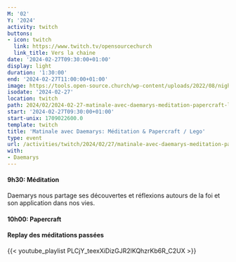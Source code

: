 ```yaml
---
M: '02'
Y: '2024'
activity: twitch
buttons:
- icon: twitch
  link: https://www.twitch.tv/opensourcechurch
  link_title: Vers la chaine
date: '2024-02-27T09:30:00+01:00'
display: light
duration: '1:30:00'
end: '2024-02-27T11:00:00+01:00'
image: https://tools.open-source.church/wp-content/uploads/2022/08/night-sky-osc-noms-de-dieu.jpg
isodate: '2024-02-27'
location: twitch
path: 2024/02/2024-02-27-matinale-avec-daemarys-meditation-papercraft-lego.md
start: '2024-02-27T09:30:00+01:00'
start-unix: 1709022600.0
template: twitch
title: 'Matinale avec Daemarys: Méditation & Papercraft / Lego'
type: event
url: /activities/twitch/2024/02/27/matinale-avec-daemarys-meditation-papercraft-lego
with:
- Daemarys
---
```

#### 9h30: Méditation



Daemarys nous partage ses découvertes et réflexions autours de la foi et son application dans nos vies.

#### 10h00: Papercraft


#### Replay des méditations passées

{{< youtube_playlist PLCjY_teexXiDizGJR2lKQhzrKb6R_C2UX >}}